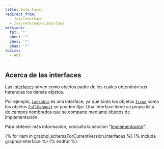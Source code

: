 ```yaml
---
title: Interfaces
redirect_from:
  - /v4/interface
  - /v4/reference/interface
versions:
  fpt: '*'
  ghec: '*'
  ghes: '*'
  ghae: '*'
topics:
  - API
---
```


## Acerca de las interfaces

Las [interfaces](https://graphql.github.io/graphql-spec/June2018/#sec-Interfaces) sirven como objetos padre de los cuales obtendrán sus herencias los demás objetos.

Por ejemplo, [`Lockable`](/graphql/reference/interfaces#lockable) es una interface, ya que tanto los objetos [`Issue`](/graphql/reference/objects#issue) como los objetos [`PullRequest`](/graphql/reference/objects#pullrequest) se pueden fijar. Una interface tiene su propia lista de campos nombrados que se comparte mediante objetos de implementación.

Para obtener más información, consulta la sección "[Implementación](/graphql/guides/introduction-to-graphql#implementation)".

{% for item in graphql.schemaForCurrentVersion.interfaces %}
  {% include graphql-interface %}
{% endfor %}
